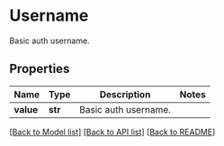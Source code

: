 # Username

Basic auth username.

## Properties
Name | Type | Description | Notes
------------ | ------------- | ------------- | -------------
**value** | **str** | Basic auth username. | 

[[Back to Model list]](../README.md#documentation-for-models) [[Back to API list]](../README.md#documentation-for-api-endpoints) [[Back to README]](../README.md)


